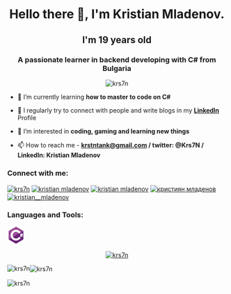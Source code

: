 <h1 align="center">Hello there 👋, I'm Kristian Mladenov.</h1>
<h2 align="center">I'm 19 years old</h2>
<h3 align="center">A passionate learner in backend developing with C# from Bulgaria</h3>

<p align="center"> <img src="https://komarev.com/ghpvc/?username=krs7n&label=Profile%20views&color=0e75b6&style=flat" alt="krs7n" /> </p>

- 🌱 I’m currently learning **how to master to code on C#**

- 📝 I regularly try to connect with people and write blogs in my <a href="https://www.linkedin.com/in/kristian-mladenov-5aaa6b246/" target="blank">**LinkedIn**</a> Profile

- 👀 I’m interested in **coding, gaming and learning new things**

- 📫 How to reach me - **krstntank@gmail.com / twitter: @Krs7N / LinkedIn: Kristian Mladenov**

<h3 align="left">Connect with me:</h3>
<p align="left">
<a href="https://twitter.com/krs7n" target="blank"><img align="center" src="https://raw.githubusercontent.com/rahuldkjain/github-profile-readme-generator/master/src/images/icons/Social/twitter.svg" alt="krs7n" height="30" width="40" /></a>
<a href="https://www.linkedin.com/in/kristian-mladenov-5aaa6b246/" target="blank"><img align="center" src="https://raw.githubusercontent.com/rahuldkjain/github-profile-readme-generator/master/src/images/icons/Social/linked-in-alt.svg" alt="kristian mladenov" height="30" width="40" /></a>
<a href="https://stackoverflow.com/users/18126073/kristian-mladenov" target="blank"><img align="center" src="https://raw.githubusercontent.com/rahuldkjain/github-profile-readme-generator/master/src/images/icons/Social/stack-overflow.svg" alt="kristian mladenov" height="30" width="40" /></a>
<a href="https://www.facebook.com/profile.php?id=100004233093938" target="blank"><img align="center" src="https://raw.githubusercontent.com/rahuldkjain/github-profile-readme-generator/master/src/images/icons/Social/facebook.svg" alt="кристиян младенов" height="30" width="40" /></a>
<a href="https://instagram.com/kristian__mladenov" target="blank"><img align="center" src="https://raw.githubusercontent.com/rahuldkjain/github-profile-readme-generator/master/src/images/icons/Social/instagram.svg" alt="kristian__mladenov" height="30" width="40" /></a>
</p>

<h3 align="left">Languages and Tools:</h3>
<p align="left"><a href="https://www.w3schools.com/cs/" target="_blank" rel="noreferrer"><img src="https://raw.githubusercontent.com/devicons/devicon/master/icons/csharp/csharp-original.svg" alt="csharp" width="40" height="40"/></a></p>

<p align="center"><a href="https://github.com/ryo-ma/github-profile-trophy"><img src="https://github-profile-trophy.vercel.app/?username=krs7n" alt="krs7n" /></a></p>

<p><img align="left" src="https://github-readme-stats.vercel.app/api/top-langs?username=krs7n&show_icons=true&locale=en&layout=compact" alt="krs7n" /></p>

<p><img align="center" src="https://github-readme-stats.vercel.app/api?username=krs7n&show_icons=true&locale=en" alt="krs7n" /></p>

<p><img align="center" src="https://github-readme-streak-stats.herokuapp.com/?user=krs7n&" alt="krs7n" /></p>

<!---
Krs7N/Krs7N is a ✨ special ✨ repository because its `README.md` (this file) appears on your GitHub profile.
You can click the Preview link to take a look at your changes.
--->
